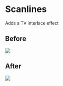 # Scanlines
Adds a TV interlace effect

## Before
![](/doc/original.png)

## After
![](/doc/scanlines.png)
